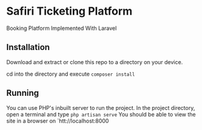 # Safiri Ticketing Platform
Booking Platform Implemented With Laravel

## Installation
Download and extract or clone this repo to a directory on your device.

cd into the directory and execute `composer install`

## Running
You can use PHP's inbuilt server to run the project. In the project directory, open a terminal and type `php artisan serve`
You should be able to view the site in a browser on `htt://localhost:8000
